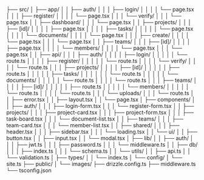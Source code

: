 ├── src/
│   ├── app/
│   │   ├── auth/
│   │   │   ├── login/
│   │   │   │   └── page.tsx
│   │   │   ├── register/
│   │   │   │   └── page.tsx
│   │   │   └── verify/
│   │   │       └── page.tsx
│   │   ├── dashboard/
│   │   │   └── page.tsx
│   │   ├── projects/
│   │   │   ├── [id]/
│   │   │   │   ├── page.tsx
│   │   │   │   ├── tasks/
│   │   │   │   │   └── page.tsx
│   │   │   │   └── documents/
│   │   │   │       └── page.tsx
│   │   │   ├── create/
│   │   │   │   └── page.tsx
│   │   │   └── page.tsx
│   │   ├── teams/
│   │   │   ├── [id]/
│   │   │   │   ├── page.tsx
│   │   │   │   └── members/
│   │   │   │       └── page.tsx
│   │   │   └── page.tsx
│   │   ├── api/
│   │   │   ├── auth/
│   │   │   │   ├── login/
│   │   │   │   │   └── route.ts
│   │   │   │   ├── register/
│   │   │   │   │   └── route.ts
│   │   │   │   └── verify/
│   │   │   │       └── route.ts
│   │   │   ├── projects/
│   │   │   │   ├── [id]/
│   │   │   │   │   ├── route.ts
│   │   │   │   │   ├── tasks/
│   │   │   │   │   │   └── route.ts
│   │   │   │   │   └── documents/
│   │   │   │   │       └── route.ts
│   │   │   │   └── route.ts
│   │   │   ├── teams/
│   │   │   │   ├── [id]/
│   │   │   │   │   ├── route.ts
│   │   │   │   │   └── members/
│   │   │   │   │       └── route.ts
│   │   │   │   └── route.ts
│   │   │   └── uploads/
│   │   │       └── route.ts
│   │   ├── error.tsx
│   │   ├── layout.tsx
│   │   └── page.tsx
│   ├── components/
│   │   ├── auth/
│   │   │   ├── login-form.tsx
│   │   │   └── register-form.tsx
│   │   ├── projects/
│   │   │   ├── project-card.tsx
│   │   │   ├── project-form.tsx
│   │   │   ├── task-board.tsx
│   │   │   └── document-list.tsx
│   │   ├── teams/
│   │   │   ├── team-card.tsx
│   │   │   └── member-list.tsx
│   │   ├── shared/
│   │   │   ├── header.tsx
│   │   │   ├── sidebar.tsx
│   │   │   └── loading.tsx
│   │   └── ui/
│   │       ├── button.tsx
│   │       ├── input.tsx
│   │       └── modal.tsx
│   ├── lib/
│   │   ├── auth/
│   │   │   ├── jwt.ts
│   │   │   ├── password.ts
│   │   │   └── middleware.ts
│   │   ├── db/
│   │   │   ├── index.ts
│   │   │   └── schema.ts
│   │   └── utils/
│   │       ├── api.ts
│   │       └── validation.ts
│   ├── types/
│   │   └── index.ts
│   └── config/
│       └── site.ts
├── public/
│   └── images/
├── drizzle.config.ts
├── middleware.ts
└── tsconfig.json